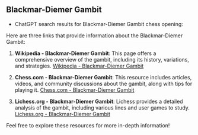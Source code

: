 ## Blackmar-Diemer Gambit

 + ChatGPT search results for Blackmar-Diemer Gambit chess opening:

Here are three links that provide information about the Blackmar-Diemer Gambit:

1. **Wikipedia - Blackmar-Diemer Gambit**: This page offers a comprehensive overview of the gambit, including its history, variations, and strategies.
   [Wikipedia - Blackmar-Diemer Gambit](https://en.wikipedia.org/wiki/Blackmar–Diemer_Gambit)

2. **Chess.com - Blackmar-Diemer Gambit**: This resource includes articles, videos, and community discussions about the gambit, along with tips for playing it.
   [Chess.com - Blackmar-Diemer Gambit](https://www.chess.com/openings/Blackmar-Diemer-Gambit)

3. **Lichess.org - Blackmar-Diemer Gambit**: Lichess provides a detailed analysis of the gambit, including various lines and user games to study.
   [Lichess.org - Blackmar-Diemer Gambit](https://lichess.org/opening/Blackmar-Diemer-Gambit)

Feel free to explore these resources for more in-depth information!